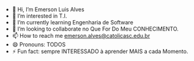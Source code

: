 - 👋 Hi, I’m Emerson Luis Alves
- 👀 I’m interested in T.I.
- 🌱 I’m currently learning Engenharia de Software
- 💞️ I’m looking to collaborate no Que For Do Meu CONHECIMENTO.
- 📫 How to reach me emerson.alves@catolicasc.edu.br
- 😄 Pronouns: TODOS 
- ⚡ Fun fact: sempre INTERESSADO à aprender MAIS a cada Momento.

<!---
emersonluisalves1980/emersonluisalves1980 is a ✨ special ✨ repository because its `README.md` (this file) appears on your GitHub profile.
You can click the Preview link to take a look at your changes.
--->

